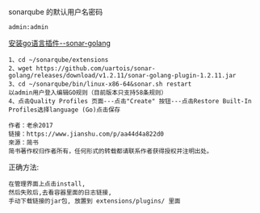sonarqube 的默认用户名密码
    
    admin:admin
    
[安装go语言插件--sonar-golang](https://www.jianshu.com/p/aa44d4a822d0)

    1、cd ~/sonarqube/extensions
    2、wget https://github.com/uartois/sonar-golang/releases/download/v1.2.11/sonar-golang-plugin-1.2.11.jar
    3、cd ~/sonarqube/bin/linux-x86-64&sonar.sh restart
    以admin用户登入编辑GO规则（目前版本只支持58条规则）
    4、点击Quality Profiles 页面---点击"Create" 按钮---点击Restore Built-In Profiles选择language (Go)点击保存
    
    作者：老余2017
    链接：https://www.jianshu.com/p/aa44d4a822d0
    來源：简书
    简书著作权归作者所有，任何形式的转载都请联系作者获得授权并注明出处。
    
    
正确方法: 

    在管理界面上点击install, 
    然后失败后,去看容器里面的日志链接, 
    手动下载链接的jar包, 放置到 extensions/plugins/ 里面        